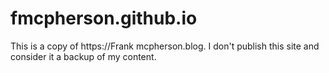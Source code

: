 # fmcpherson.github.io
This is a copy of https://Frank mcpherson.blog. I don't publish this site and consider it a backup of my content. 
